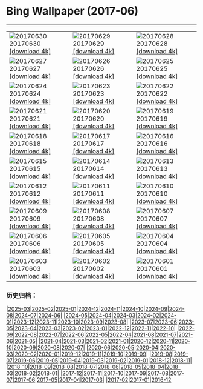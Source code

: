# Bing Wallpaper (2017-06)
**************

<table><tr><td><img class="wallpaper" src="https://www.bing.com/az/hprichbg/rb/SunwaptaFalls_ZH-CN10005625957_1920x1080.jpg" alt="20170630"> 20170630 <a class="wallpaper_link" href="https://www.bing.com/az/hprichbg/rb/SunwaptaFalls_ZH-CN10005625957_UHD.jpg">[download 4k]</a></td><td><img class="wallpaper" src="https://www.bing.com/az/hprichbg/rb/EuropeanFlamingo_ZH-CN10494194429_1920x1080.jpg" alt="20170629"> 20170629 <a class="wallpaper_link" href="https://www.bing.com/az/hprichbg/rb/EuropeanFlamingo_ZH-CN10494194429_UHD.jpg">[download 4k]</a></td><td><img class="wallpaper" src="https://www.bing.com/az/hprichbg/rb/NorddorfPath_ZH-CN10408895135_1920x1080.jpg" alt="20170628"> 20170628 <a class="wallpaper_link" href="https://www.bing.com/az/hprichbg/rb/NorddorfPath_ZH-CN10408895135_UHD.jpg">[download 4k]</a></td></tr><tr><td><img class="wallpaper" src="https://www.bing.com/az/hprichbg/rb/JoshuaTrees_ZH-CN10998673288_1920x1080.jpg" alt="20170627"> 20170627 <a class="wallpaper_link" href="https://www.bing.com/az/hprichbg/rb/JoshuaTrees_ZH-CN10998673288_UHD.jpg">[download 4k]</a></td><td><img class="wallpaper" src="https://www.bing.com/az/hprichbg/rb/CallanishSS_ZH-CN12559903397_1920x1080.jpg" alt="20170626"> 20170626 <a class="wallpaper_link" href="https://www.bing.com/az/hprichbg/rb/CallanishSS_ZH-CN12559903397_UHD.jpg">[download 4k]</a></td><td><img class="wallpaper" src="https://www.bing.com/az/hprichbg/rb/MadagascarLemurs_ZH-CN7754035615_1920x1080.jpg" alt="20170625"> 20170625 <a class="wallpaper_link" href="https://www.bing.com/az/hprichbg/rb/MadagascarLemurs_ZH-CN7754035615_UHD.jpg">[download 4k]</a></td></tr><tr><td><img class="wallpaper" src="https://www.bing.com/az/hprichbg/rb/SanLorenzo_ZH-CN7625061136_1920x1080.jpg" alt="20170624"> 20170624 <a class="wallpaper_link" href="https://www.bing.com/az/hprichbg/rb/SanLorenzo_ZH-CN7625061136_UHD.jpg">[download 4k]</a></td><td><img class="wallpaper" src="https://www.bing.com/az/hprichbg/rb/HawaiiSwim_ZH-CN7233619332_1920x1080.jpg" alt="20170623"> 20170623 <a class="wallpaper_link" href="https://www.bing.com/az/hprichbg/rb/HawaiiSwim_ZH-CN7233619332_UHD.jpg">[download 4k]</a></td><td><img class="wallpaper" src="https://www.bing.com/az/hprichbg/rb/MooneyFalls_ZH-CN11568488094_1920x1080.jpg" alt="20170622"> 20170622 <a class="wallpaper_link" href="https://www.bing.com/az/hprichbg/rb/MooneyFalls_ZH-CN11568488094_UHD.jpg">[download 4k]</a></td></tr><tr><td><img class="wallpaper" src="https://www.bing.com/az/hprichbg/rb/AKFox_ZH-CN8586782340_1920x1080.jpg" alt="20170621"> 20170621 <a class="wallpaper_link" href="https://www.bing.com/az/hprichbg/rb/AKFox_ZH-CN8586782340_UHD.jpg">[download 4k]</a></td><td><img class="wallpaper" src="https://www.bing.com/az/hprichbg/rb/ChobeChick_ZH-CN9997116812_1920x1080.jpg" alt="20170620"> 20170620 <a class="wallpaper_link" href="https://www.bing.com/az/hprichbg/rb/ChobeChick_ZH-CN9997116812_UHD.jpg">[download 4k]</a></td><td><img class="wallpaper" src="https://www.bing.com/az/hprichbg/rb/PlayaRoja_ZH-CN11120265765_1920x1080.jpg" alt="20170619"> 20170619 <a class="wallpaper_link" href="https://www.bing.com/az/hprichbg/rb/PlayaRoja_ZH-CN11120265765_UHD.jpg">[download 4k]</a></td></tr><tr><td><img class="wallpaper" src="https://www.bing.com/az/hprichbg/rb/AeoniumLeaf_ZH-CN7490448951_1920x1080.jpg" alt="20170618"> 20170618 <a class="wallpaper_link" href="https://www.bing.com/az/hprichbg/rb/AeoniumLeaf_ZH-CN7490448951_UHD.jpg">[download 4k]</a></td><td><img class="wallpaper" src="https://www.bing.com/az/hprichbg/rb/TurDad_ZH-CN11748481038_1920x1080.jpg" alt="20170617"> 20170617 <a class="wallpaper_link" href="https://www.bing.com/az/hprichbg/rb/TurDad_ZH-CN11748481038_UHD.jpg">[download 4k]</a></td><td><img class="wallpaper" src="https://www.bing.com/az/hprichbg/rb/ThufaHill_ZH-CN8809655435_1920x1080.jpg" alt="20170616"> 20170616 <a class="wallpaper_link" href="https://www.bing.com/az/hprichbg/rb/ThufaHill_ZH-CN8809655435_UHD.jpg">[download 4k]</a></td></tr><tr><td><img class="wallpaper" src="https://www.bing.com/az/hprichbg/rb/FireDragonfly_ZH-CN9623816108_1920x1080.jpg" alt="20170615"> 20170615 <a class="wallpaper_link" href="https://www.bing.com/az/hprichbg/rb/FireDragonfly_ZH-CN9623816108_UHD.jpg">[download 4k]</a></td><td><img class="wallpaper" src="https://www.bing.com/az/hprichbg/rb/TOAD_ZH-CN7336795473_1920x1080.jpg" alt="20170614"> 20170614 <a class="wallpaper_link" href="https://www.bing.com/az/hprichbg/rb/TOAD_ZH-CN7336795473_UHD.jpg">[download 4k]</a></td><td><img class="wallpaper" src="https://www.bing.com/az/hprichbg/rb/WolfeCreekCrater_ZH-CN10953577427_1920x1080.jpg" alt="20170613"> 20170613 <a class="wallpaper_link" href="https://www.bing.com/az/hprichbg/rb/WolfeCreekCrater_ZH-CN10953577427_UHD.jpg">[download 4k]</a></td></tr><tr><td><img class="wallpaper" src="https://www.bing.com/az/hprichbg/rb/NiemeyerCenter_ZH-CN8964518609_1920x1080.jpg" alt="20170612"> 20170612 <a class="wallpaper_link" href="https://www.bing.com/az/hprichbg/rb/NiemeyerCenter_ZH-CN8964518609_UHD.jpg">[download 4k]</a></td><td><img class="wallpaper" src="https://www.bing.com/az/hprichbg/rb/DinosaurPP_ZH-CN14544073422_1920x1080.jpg" alt="20170611"> 20170611 <a class="wallpaper_link" href="https://www.bing.com/az/hprichbg/rb/DinosaurPP_ZH-CN14544073422_UHD.jpg">[download 4k]</a></td><td><img class="wallpaper" src="https://www.bing.com/az/hprichbg/rb/MagnificentGBR_ZH-CN10789151183_1920x1080.jpg" alt="20170610"> 20170610 <a class="wallpaper_link" href="https://www.bing.com/az/hprichbg/rb/MagnificentGBR_ZH-CN10789151183_UHD.jpg">[download 4k]</a></td></tr><tr><td><img class="wallpaper" src="https://www.bing.com/az/hprichbg/rb/LibraryofCelsus_ZH-CN11719117244_1920x1080.jpg" alt="20170609"> 20170609 <a class="wallpaper_link" href="https://www.bing.com/az/hprichbg/rb/LibraryofCelsus_ZH-CN11719117244_UHD.jpg">[download 4k]</a></td><td><img class="wallpaper" src="https://www.bing.com/az/hprichbg/rb/BalmhornRegion_ZH-CN7523037492_1920x1080.jpg" alt="20170608"> 20170608 <a class="wallpaper_link" href="https://www.bing.com/az/hprichbg/rb/BalmhornRegion_ZH-CN7523037492_UHD.jpg">[download 4k]</a></td><td><img class="wallpaper" src="https://www.bing.com/az/hprichbg/rb/OceanCurrents_ZH-CN13704695457_1920x1080.jpg" alt="20170607"> 20170607 <a class="wallpaper_link" href="https://www.bing.com/az/hprichbg/rb/OceanCurrents_ZH-CN13704695457_UHD.jpg">[download 4k]</a></td></tr><tr><td><img class="wallpaper" src="https://www.bing.com/az/hprichbg/rb/Prayercard_ZH-CN13472871640_1920x1080.jpg" alt="20170606"> 20170606 <a class="wallpaper_link" href="https://www.bing.com/az/hprichbg/rb/Prayercard_ZH-CN13472871640_UHD.jpg">[download 4k]</a></td><td><img class="wallpaper" src="https://www.bing.com/az/hprichbg/rb/EtretatSunrise_ZH-CN10891175350_1920x1080.jpg" alt="20170605"> 20170605 <a class="wallpaper_link" href="https://www.bing.com/az/hprichbg/rb/EtretatSunrise_ZH-CN10891175350_UHD.jpg">[download 4k]</a></td><td><img class="wallpaper" src="https://www.bing.com/az/hprichbg/rb/KaprunDam_ZH-CN9638804777_1920x1080.jpg" alt="20170604"> 20170604 <a class="wallpaper_link" href="https://www.bing.com/az/hprichbg/rb/KaprunDam_ZH-CN9638804777_UHD.jpg">[download 4k]</a></td></tr><tr><td><img class="wallpaper" src="https://www.bing.com/az/hprichbg/rb/BluestripedFangblenny_ZH-CN10868881606_1920x1080.jpg" alt="20170603"> 20170603 <a class="wallpaper_link" href="https://www.bing.com/az/hprichbg/rb/BluestripedFangblenny_ZH-CN10868881606_UHD.jpg">[download 4k]</a></td><td><img class="wallpaper" src="https://www.bing.com/az/hprichbg/rb/TexasBluebonnets_ZH-CN10361963785_1920x1080.jpg" alt="20170602"> 20170602 <a class="wallpaper_link" href="https://www.bing.com/az/hprichbg/rb/TexasBluebonnets_ZH-CN10361963785_UHD.jpg">[download 4k]</a></td><td><img class="wallpaper" src="https://www.bing.com/az/hprichbg/rb/PonteSantAngelo_ZH-CN15413822788_1920x1080.jpg" alt="20170601"> 20170601 <a class="wallpaper_link" href="https://www.bing.com/az/hprichbg/rb/PonteSantAngelo_ZH-CN15413822788_UHD.jpg">[download 4k]</a></td></tr></table>

### 历史归档：

|[2025-03](/../2025-03/2025-03.md)|[2025-02](/../2025-02/2025-02.md)|[2025-01](/../2025-01/2025-01.md)|[2024-12](/../2024-12/2024-12.md)|[2024-11](/../2024-11/2024-11.md)|[2024-10](/../2024-10/2024-10.md)|[2024-09](/../2024-09/2024-09.md)|[2024-08](/../2024-08/2024-08.md)|[2024-07](/../2024-07/2024-07.md)|[2024-06](/../2024-06/2024-06.md)|
|[2024-05](/../2024-05/2024-05.md)|[2024-04](/../2024-04/2024-04.md)|[2024-03](/../2024-03/2024-03.md)|[2024-02](/../2024-02/2024-02.md)|[2024-01](/../2024-01/2024-01.md)|[2023-12](/../2023-12/2023-12.md)|[2023-11](/../2023-11/2023-11.md)|[2023-10](/../2023-10/2023-10.md)|[2023-09](/../2023-09/2023-09.md)|[2023-08](/../2023-08/2023-08.md)|
|[2023-07](/../2023-07/2023-07.md)|[2023-06](/../2023-06/2023-06.md)|[2023-05](/../2023-05/2023-05.md)|[2023-04](/../2023-04/2023-04.md)|[2023-03](/../2023-03/2023-03.md)|[2023-02](/../2023-02/2023-02.md)|[2023-01](/../2023-01/2023-01.md)|[2022-12](/../2022-12/2022-12.md)|[2022-11](/../2022-11/2022-11.md)|[2022-10](/../2022-10/2022-10.md)|
|[2022-09](/../2022-09/2022-09.md)|[2022-08](/../2022-08/2022-08.md)|[2022-07](/../2022-07/2022-07.md)|[2022-06](/../2022-06/2022-06.md)|[2022-05](/../2022-05/2022-05.md)|[2022-04](/../2022-04/2022-04.md)|[2021-08](/../2021-08/2021-08.md)|[2021-07](/../2021-07/2021-07.md)|[2021-06](/../2021-06/2021-06.md)|[2021-05](/../2021-05/2021-05.md)|
|[2021-04](/../2021-04/2021-04.md)|[2021-03](/../2021-03/2021-03.md)|[2021-02](/../2021-02/2021-02.md)|[2021-01](/../2021-01/2021-01.md)|[2020-12](/../2020-12/2020-12.md)|[2020-11](/../2020-11/2020-11.md)|[2020-10](/../2020-10/2020-10.md)|[2020-09](/../2020-09/2020-09.md)|[2020-08](/../2020-08/2020-08.md)|[2020-07](/../2020-07/2020-07.md)|
|[2020-06](/../2020-06/2020-06.md)|[2020-05](/../2020-05/2020-05.md)|[2020-04](/../2020-04/2020-04.md)|[2020-03](/../2020-03/2020-03.md)|[2020-02](/../2020-02/2020-02.md)|[2020-01](/../2020-01/2020-01.md)|[2019-12](/../2019-12/2019-12.md)|[2019-11](/../2019-11/2019-11.md)|[2019-10](/../2019-10/2019-10.md)|[2019-09](/../2019-09/2019-09.md)|
|[2019-08](/../2019-08/2019-08.md)|[2019-07](/../2019-07/2019-07.md)|[2019-06](/../2019-06/2019-06.md)|[2019-05](/../2019-05/2019-05.md)|[2019-04](/../2019-04/2019-04.md)|[2019-03](/../2019-03/2019-03.md)|[2019-02](/../2019-02/2019-02.md)|[2019-01](/../2019-01/2019-01.md)|[2018-12](/../2018-12/2018-12.md)|[2018-11](/../2018-11/2018-11.md)|
|[2018-10](/../2018-10/2018-10.md)|[2018-09](/../2018-09/2018-09.md)|[2018-08](/../2018-08/2018-08.md)|[2018-07](/../2018-07/2018-07.md)|[2018-06](/../2018-06/2018-06.md)|[2018-05](/../2018-05/2018-05.md)|[2018-04](/../2018-04/2018-04.md)|[2018-03](/../2018-03/2018-03.md)|[2018-02](/../2018-02/2018-02.md)|[2018-01](/../2018-01/2018-01.md)|
|[2017-12](/../2017-12/2017-12.md)|[2017-11](/../2017-11/2017-11.md)|[2017-10](/../2017-10/2017-10.md)|[2017-09](/../2017-09/2017-09.md)|[2017-08](/../2017-08/2017-08.md)|[2017-07](/../2017-07/2017-07.md)|[2017-06](/2017-06.md)|[2017-05](/../2017-05/2017-05.md)|[2017-04](/../2017-04/2017-04.md)|[2017-03](/../2017-03/2017-03.md)|
|[2017-02](/../2017-02/2017-02.md)|[2017-01](/../2017-01/2017-01.md)|[2016-12](/../2016-12/2016-12.md)